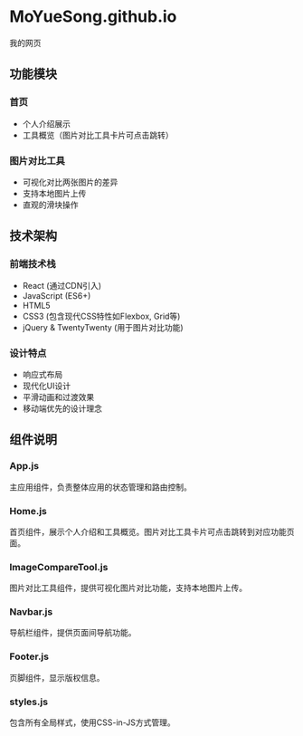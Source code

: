 # MoYueSong.github.io
我的网页

## 功能模块

### 首页
- 个人介绍展示
- 工具概览（图片对比工具卡片可点击跳转）

### 图片对比工具
- 可视化对比两张图片的差异
- 支持本地图片上传
- 直观的滑块操作

## 技术架构

### 前端技术栈
- React (通过CDN引入)
- JavaScript (ES6+)
- HTML5
- CSS3 (包含现代CSS特性如Flexbox, Grid等)
- jQuery & TwentyTwenty (用于图片对比功能)

### 设计特点
- 响应式布局
- 现代化UI设计
- 平滑动画和过渡效果
- 移动端优先的设计理念

## 组件说明

### App.js
主应用组件，负责整体应用的状态管理和路由控制。

### Home.js
首页组件，展示个人介绍和工具概览。图片对比工具卡片可点击跳转到对应功能页面。

### ImageCompareTool.js
图片对比工具组件，提供可视化图片对比功能，支持本地图片上传。

### Navbar.js
导航栏组件，提供页面间导航功能。

### Footer.js
页脚组件，显示版权信息。

### styles.js
包含所有全局样式，使用CSS-in-JS方式管理。